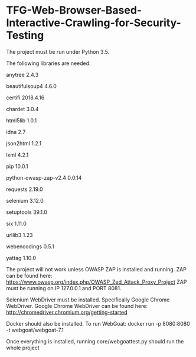 # TFG-Web-Browser-Based-Interactive-Crawling-for-Security-Testing
The project must be run under Python 3.5.

The following libraries are needed:

anytree	2.4.3	

beautifulsoup4	4.6.0	

certifi	2018.4.16	

chardet	3.0.4

html5lib	1.0.1	

idna	2.7	

json2html	1.2.1	

lxml	4.2.1	

pip	10.0.1	

python-owasp-zap-v2.4	0.0.14	

requests	2.19.0

selenium	3.12.0	

setuptools	39.1.0

six	1.11.0	

urllib3	1.23

webencodings	0.5.1	

yattag	1.10.0	

The project will not work unless OWASP ZAP is installed and running.
ZAP can be found here: https://www.owasp.org/index.php/OWASP_Zed_Attack_Proxy_Project
ZAP must be running on IP 127.0.0.1 and PORT 8081.

Selenium WebDriver must be installed. Specifically Google Chrome WebDriver.
Google Chrome WebDriver can be found here: http://chromedriver.chromium.org/getting-started

Docker should also be installed.
To run WebGoat: docker run -p 8080:8080 -t webgoat/webgoat-7.1

Once everything is installed, running core/webgoattest.py should run the whole project
